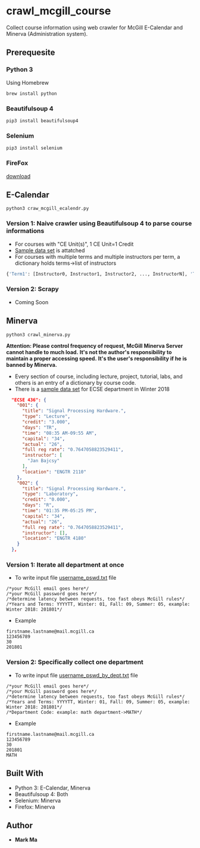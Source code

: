 # crawl_mcgill_course
Collect course information using web crawler for McGill E-Calendar and Minerva (Administration system). 

## Prerequesite
### Python 3
Using Homebrew <br>
```
brew install python
```

### Beautifulsoup 4
```
pip3 install beautifulsoup4
```

### Selenium 
```
pip3 install selenium
```

### FireFox
[download](https://www.mozilla.org/en-US/firefox/new/)

## E-Calendar
```
python3 craw_mcgill_ecalendr.py
```
### Version 1: Naive crawler using Beautifulsoup 4 to parse course informations
* For courses with "CE Unit(s)", 1 CE Unit=1 Credit
* [Sample data set](crawl_mcgill_course/craw_minerva/ecse_course_reg_info.json) is attatched
* For courses with multiple terms and multiple instructors per term, a dictionary holds terms->list of instructors 
```Python
{'Term1': [Instructor0, Instructor1, Instructor2, ..., InstructorN], 'Term2': [Instructor0, Instructor1, Instructor2, ...,InstructorN]}
```

### Version 2: Scrapy
* Coming Soon

## Minerva
```
python3 crawl_minerva.py
```
**Attention: Please control frequency of request, McGill Minerva Server cannot handle to much load.**
**It's not the author's responsibility to maintain a proper accessing speed.**
**It's the user's responsibility if he is banned by Minerva.**

* Every section of course, including lecture, project, tutorial, labs, and others is an entry of a dictionary by course code. 
* There is a [sample data set](crawl_mcgill_course/craw_minerva/ecse_course_reg_info.json) for ECSE department in Winter 2018 
```json
  "ECSE 436": {
    "001": {
      "title": "Signal Processing Hardware.",
      "type": "Lecture",
      "credit": "3.000",
      "days": "TR",
      "time": "08:35 AM-09:55 AM",
      "capital": "34",
      "actual": "26",
      "full reg rate": "0.7647058823529411",
      "instructor": [
        "Jan Bajcsy"
      ],
      "location": "ENGTR 2110"
    },
    "002": {
      "title": "Signal Processing Hardware.",
      "type": "Laboratory",
      "credit": "0.000",
      "days": "R",
      "time": "01:35 PM-05:25 PM",
      "capital": "34",
      "actual": "26",
      "full reg rate": "0.7647058823529411",
      "instructor": [],
      "location": "ENGTR 4180"
    }
  },
```
### Version 1: Iterate all department at once
* To write input file [username_pswd.txt](crawl_mcgill_course/craw_minerva/username_pswd.txt) file
```
/*your McGill email goes here*/
/*your McGill password goes here*/
/*determine latency between requests, too fast obeys McGill rules*/
/*Years and Terms: YYYYTT, Winter: 01, Fall: 09, Summer: 05, example: Winter 2018: 201801*/
```
* Example
```
firstname.lastname@mail.mcgill.ca
123456789
30
201801
```

### Version 2: Specifically collect one department
* To write input file [username_pswd_by_dept.txt](crawl_mcgill_course/craw_minerva/username_pswd_by_dept.txt) file
```
/*your McGill email goes here*/
/*your McGill password goes here*/
/*determine latency between requests, too fast obeys McGill rules*/
/*Years and Terms: YYYYTT, Winter: 01, Fall: 09, Summer: 05, example: Winter 2018: 201801*/
/*Department Code: example: math department->MATH*/
```
* Example
```
firstname.lastname@mail.mcgill.ca
123456789
30
201801
MATH
```

## Built With
* Python 3: E-Calendar, Minerva
* Beautifulsoup 4: Both
* Selenium: Minerva
* Firefox: Minerva

## Author

* **Mark Ma**

